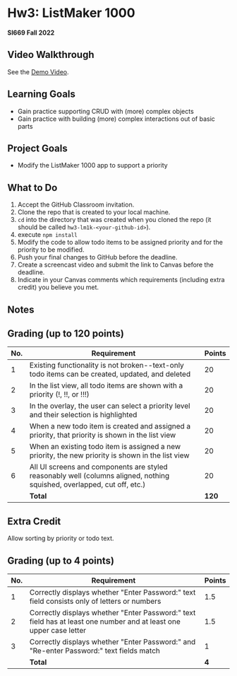 # Hw3: ListMaker 1000
**SI669 Fall 2022**

## Video Walkthrough 
See the [Demo Video](https://www.loom.com/share/ab569fb0124a44eaa2aee2c5a64645db).

## Learning Goals
* Gain practice supporting CRUD with (more) complex objects
* Gain practice with building (more) complex interactions out of basic parts


## Project Goals
* Modify the ListMaker 1000 app to support a priority 


## What to Do
1. Accept the GitHub Classroom invitation.
2. Clone the repo that is created to your local machine.
3. `cd` into the directory that was created when you cloned the repo (it should be called `hw3-lm1k-<your-github-id>`).
4. execute `npm install`
5. Modify the code to allow todo items to be assigned priority and for the priority to be modified.
6. Push your final changes to GitHub before the deadline.
7. Create a screencast video and submit the link to Canvas before the deadline.
8. Indicate in your Canvas comments which requirements (including extra credit) you believe you met.

## Notes

## Grading (up to 120 points)
| No. | Requirement  | Points |
| --- | ------------- | ------------- |
| 1 | Existing functionality is not broken--text-only todo items can be created, updated, and deleted | 20  |
| 2 | In the list view, all todo items are shown with a priority (!, !!, or !!!) | 20 |
| 3 | In the overlay, the user can select a priority level and their selection is highlighted | 20 |
| 4 | When a new todo item is created and assigned a priority, that priority is shown in the list view | 20 |
| 5 | When an existing todo item is assigned a new priority, the new priority is shown in the list view | 20 |
| 6 | All UI screens and components are styled reasonably well (columns aligned, nothing squished, overlapped, cut off, etc.) | 20 |
|   | **Total** | **120**

## Extra Credit

Allow sorting by priority or todo text.

## Grading (up to 4 points)
| No. | Requirement  | Points |
| --- | ------------- | ------------- |
| 1 | Correctly displays whether "Enter Password:" text field consists only of letters or numbers | 1.5 |
| 2 | Correctly displays whether "Enter Password:" text field has at least one number and at least one upper case letter | 1.5 |
| 3 | Correctly displays whether "Enter Password:" and "Re-enter Password:" text fields match | 1  |
|   | **Total** | **4**
